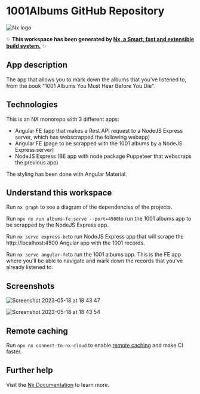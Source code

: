 # 1001Albums GitHub Repository

![Nx logo](https://raw.githubusercontent.com/nrwl/nx/master/images/nx-logo.png)

✨ **This workspace has been generated by [Nx, a Smart, fast and extensible build system.](https://nx.dev)** ✨

## App description

The app that allows you to mark down the albums that you've listened to, from the book "1001 Albums You Must Hear Before You Die".

## Technologies

This is an NX monorepo with 3 different apps:

- Angular FE (app that makes a Rest API request to a NodeJS Express server, which has webscrapped the following webapp)
- Angular FE (page to be scrapped with the 1001 albums by a NodeJS Express server)
- NodeJS Express (BE app with node package Puppeteer that webscraps the previous app)

The styling has been done with Angular Material.

## Understand this workspace

Run `nx graph` to see a diagram of the dependencies of the projects.

Run `npx nx run albums-fe:serve --port=4500`to run the 1001 albums app to be scrapped by the NodeJS Express app.

Run `nx serve express-be`to run NodeJS Express app that will scrape the http://localhost:4500 Angular app with the 1001 records.

Run `nx serve angular-fe`to run the 1001 albums app. This is the FE app where you'll be able to navigate and mark down the records that you've already listened to.

## Screenshots

![Screenshot 2023-05-18 at 18 43 47](https://github.com/paulo-bettencourt/1001-albums-nx-monorepo-angular-nodejs/assets/37920932/5f232a57-0a59-4ce5-93e8-0b94c6b09066)

![Screenshot 2023-05-18 at 18 43 54](https://github.com/paulo-bettencourt/1001-albums-nx-monorepo-angular-nodejs/assets/37920932/6cf14567-89c5-41ef-85d9-7c1d6a5cd9ad)

## Remote caching

Run `npx nx connect-to-nx-cloud` to enable [remote caching](https://nx.app) and make CI faster.

## Further help

Visit the [Nx Documentation](https://nx.dev) to learn more.
